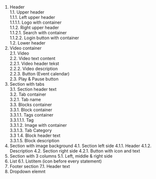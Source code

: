 1. Header  
1.1. Upper header  
1.1.1. Left upper header  
1.1.1.1. Logo with container  
1.1.2. Right upper header  
1.1.2.1. Search with container  
1.1.2.2. Login button with container  
1.2. Lower header  
2. Video container  
2.1. Video  
2.2. Video text content  
2.2.1. Video header tekst  
2.2.2. Video description  
2.2.3. Button (Event calendar)  
2.3. Play & Pause button  
3. Section with tabs  
3.1. Section header text  
3.2. Tab container  
3.2.1. Tab name  
3.3. Blocks container  
3.3.1. Block container  
3.3.1.1. Tags container  
3.3.1.1.1. Tag  
3.3.1.2. Image with container  
3.3.1.3. Tab Category  
3.3 1.4. Block header text  
3.3.1.5. Block description  
4. Section with image background
4.1. Section left side
4.1.1. Header
4.1.2. Description
4.2. Section right side
4.2.1. Button with icon and text
5. Section with 3 columns
5.1. Left, middle & right side
6. List
6.1. Listitem (icon before every statement)
7. Footer section
7.1. Header text
8. Dropdown elemnt
